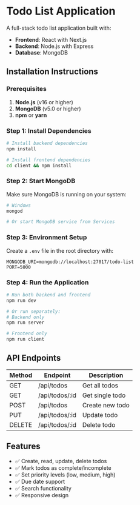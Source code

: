 # Todo List Application

A full-stack todo list application built with:
- **Frontend**: React with Next.js
- **Backend**: Node.js with Express
- **Database**: MongoDB

## Installation Instructions

### Prerequisites
1. **Node.js** (v16 or higher)
2. **MongoDB** (v5.0 or higher)
3. **npm** or **yarn**

### Step 1: Install Dependencies
```bash
# Install backend dependencies
npm install

# Install frontend dependencies
cd client && npm install
```

### Step 2: Start MongoDB
Make sure MongoDB is running on your system:
```bash
# Windows
mongod

# Or start MongoDB service from Services
```

### Step 3: Environment Setup
Create a `.env` file in the root directory with:
```
MONGODB_URI=mongodb://localhost:27017/todo-list
PORT=5000
```

### Step 4: Run the Application
```bash
# Run both backend and frontend
npm run dev

# Or run separately:
# Backend only
npm run server

# Frontend only
npm run client
```

## API Endpoints

| Method | Endpoint | Description |
|--------|----------|-------------|
| GET | /api/todos | Get all todos |
| GET | /api/todos/:id | Get single todo |
| POST | /api/todos | Create new todo |
| PUT | /api/todos/:id | Update todo |
| DELETE | /api/todos/:id | Delete todo |

## Features
- ✅ Create, read, update, delete todos
- ✅ Mark todos as complete/incomplete
- ✅ Set priority levels (low, medium, high)
- ✅ Due date support
- ✅ Search functionality
- ✅ Responsive design
